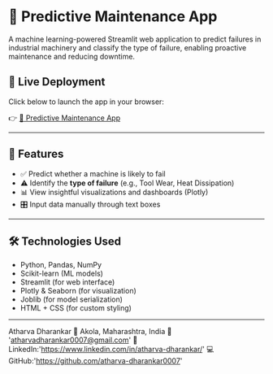 # 🔧 Predictive Maintenance App

A machine learning-powered Streamlit web application to predict failures in industrial machinery and classify the type of failure, enabling proactive maintenance and reducing downtime.

## 🚀 Live Deployment
Click below to launch the app in your browser:

👉 [🔧 Predictive Maintenance App](https://atharva-dharankar0007-predictive-maintenance-app-app-rzip4v.streamlit.app/)


---

## 🚀 Features

- ✅ Predict whether a machine is likely to fail
- ⚠️ Identify the **type of failure** (e.g., Tool Wear, Heat Dissipation)
- 📊 View insightful visualizations and dashboards (Plotly)
- 🎛️ Input data manually through text boxes 


---

## 🛠️ Technologies Used

- Python, Pandas, NumPy
- Scikit-learn (ML models)
- Streamlit (for web interface)
- Plotly & Seaborn (for visualization)
- Joblib (for model serialization)
- HTML + CSS (for custom styling)

---

Atharva Dharankar
📍 Akola, Maharashtra, India
📧 'atharvadharankar0007@gmail.com'
🔗 LinkedIn:'https://www.linkedin.com/in/atharva-dharankar/'
💻 GitHub:'https://github.com/atharva-dharankar0007'

